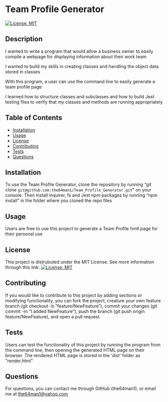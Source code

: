# Team Profile Generator
[![License: MIT](https://img.shields.io/badge/License-MIT-yellow.svg)](https://opensource.org/licenses/MIT)

## Description
    
I wanted to write a program that would allow a business owner to easily compile a webpage for displaying information about their work team


I wanted to build my skills in creating classes and handling the object data stored in classes


With this program, a user can use the command line to easily generate a team profile page


I learned how to structure classes and subclasses and how to build Jest testing files to verify that my classes and methods are running appropriately


    
## Table of Contents
    
- [Installation](#installation)
- [Usage](#usage)
- [License](#license)
- [Contributing](#contributing)
- [Tests](#tests)
- [Questions](#questions)
    
## Installation
    
To use the Team Profile Generator, clone the repository by running “git clone `git@github.com:the64man1/Team_Profile_Generator.git`" on your console. Then install inquirer, fs and Jest npm packages by running “npm install” in the folder where you cloned the repo files
    
## Usage
    
Users are free to use this project to generate a Team Profile hmtl page for their personal use
    
## License
    
This project is distrubuted under the MIT License. See more information through this link: [![License: MIT](https://img.shields.io/badge/License-MIT-yellow.svg)](https://opensource.org/licenses/MIT)
    
## Contributing
    
If you would like to contribute to this project by adding sections or modifying functionality, you can fork the project, creature your own feature branch (git checkout -b “feature/NewFeature”), commit your changes (git commit -m “I added NewFeature”), push the branch (git push origin feature/NewFeature), and open a pull request.
    
## Tests
    
Users can test the functionality of this project by running the program from the command line, then opening the generated HTML page on their browser. The rendered HTML page is stored in the 'dist' folder as "render.html"
    
## Questions
    
For questions, you can contact me through GitHub (the64man1), or email me at the64man1@yahoo.com
